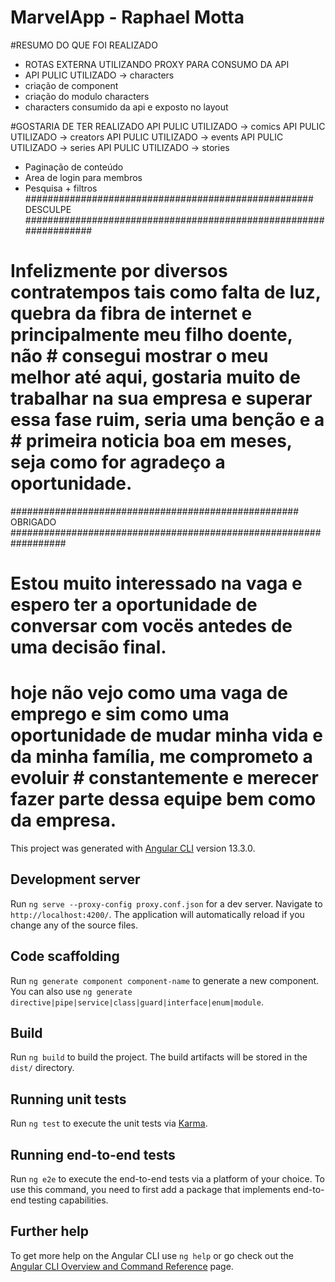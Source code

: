 # MarvelApp -  Raphael Motta

#RESUMO DO QUE FOI REALIZADO
- ROTAS EXTERNA UTILIZANDO PROXY PARA CONSUMO DA API
- API PULIC UTILIZADO -> characters 
- criação de component 
- criação do modulo characters
- characters consumido da api e exposto no layout 

#GOSTARIA DE TER REALIZADO
API PULIC UTILIZADO -> comics
API PULIC UTILIZADO -> creators
API PULIC UTILIZADO -> events
API PULIC UTILIZADO -> series
API PULIC UTILIZADO -> stories

- Paginação de conteúdo
- Area de login para membros
- Pesquisa + filtros
#################################################### DESCULPE ##################################################################
# Infelizmente por diversos contratempos tais como falta de luz, quebra da fibra de internet e principalmente meu filho doente, não # consegui mostrar o meu melhor até aqui, gostaria muito de trabalhar na sua empresa e superar essa fase ruim, seria uma benção e a # primeira noticia boa em meses, seja como for agradeço a oportunidade.
#################################################### OBRIGADO ##################################################################
# Estou muito interessado na vaga e espero ter a oportunidade de conversar com vocës antedes de uma decisão final. 
# hoje não vejo como uma vaga de emprego e sim como uma oportunidade de mudar minha vida e da minha família, me comprometo a evoluir # constantemente e merecer fazer parte dessa equipe bem como da empresa.




This project was generated with [Angular CLI](https://github.com/angular/angular-cli) version 13.3.0.

## Development server

Run `ng serve --proxy-config proxy.conf.json` for a dev server. Navigate to `http://localhost:4200/`. The application will automatically reload if you change any of the source files.

## Code scaffolding

Run `ng generate component component-name` to generate a new component. You can also use `ng generate directive|pipe|service|class|guard|interface|enum|module`.

## Build

Run `ng build` to build the project. The build artifacts will be stored in the `dist/` directory.

## Running unit tests

Run `ng test` to execute the unit tests via [Karma](https://karma-runner.github.io).

## Running end-to-end tests

Run `ng e2e` to execute the end-to-end tests via a platform of your choice. To use this command, you need to first add a package that implements end-to-end testing capabilities.

## Further help

To get more help on the Angular CLI use `ng help` or go check out the [Angular CLI Overview and Command Reference](https://angular.io/cli) page.
